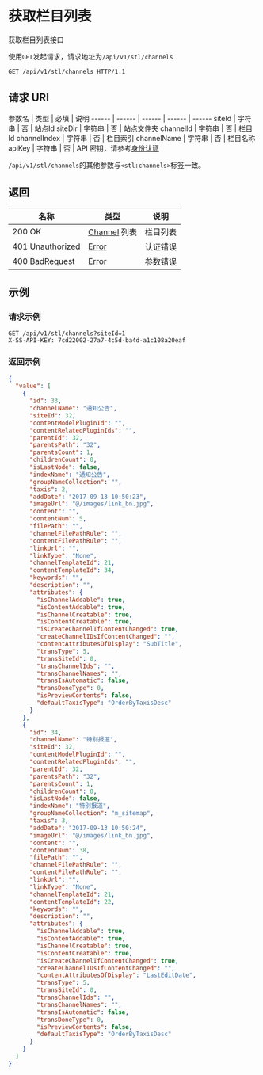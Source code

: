 # 获取栏目列表

获取栏目列表接口

使用`GET`发起请求，请求地址为`/api/v1/stl/channels`

```http
GET /api/v1/stl/channels HTTP/1.1
```

## 请求 URI

参数名 | 类型 | 必填 | 说明
------ | ------ | ------ | ------ | ------
siteId | 字符串 | 否 | 站点Id
siteDir | 字符串 | 否 | 站点文件夹
channelId | 字符串 | 否 | 栏目Id
channelIndex | 字符串 | 否 | 栏目索引
channelName | 字符串 | 否 | 栏目名称
apiKey | 字符串 | 否 | API 密钥，请参考[身份认证](authentication.md)

`/api/v1/stl/channels`的其他参数与`<stl:channels>`标签一致。

## 返回

名称 | 类型 | 说明
------ | ------ | ------
200 OK | [Channel](/stl/README?id=channel) 列表 | 栏目列表
401 Unauthorized | [Error](/error?id=error) | 认证错误
400 BadRequest | [Error](/error?id=error) | 参数错误

## 示例

### 请求示例

```http
GET /api/v1/stl/channels?siteId=1
X-SS-API-KEY: 7cd22002-27a7-4c5d-ba4d-a1c108a20eaf
```

### 返回示例

```json
{
  "value": [
    {
      "id": 33,
      "channelName": "通知公告",
      "siteId": 32,
      "contentModelPluginId": "",
      "contentRelatedPluginIds": "",
      "parentId": 32,
      "parentsPath": "32",
      "parentsCount": 1,
      "childrenCount": 0,
      "isLastNode": false,
      "indexName": "通知公告",
      "groupNameCollection": "",
      "taxis": 2,
      "addDate": "2017-09-13 10:50:23",
      "imageUrl": "@/images/link_bn.jpg",
      "content": "",
      "contentNum": 5,
      "filePath": "",
      "channelFilePathRule": "",
      "contentFilePathRule": "",
      "linkUrl": "",
      "linkType": "None",
      "channelTemplateId": 21,
      "contentTemplateId": 34,
      "keywords": "",
      "description": "",
      "attributes": {
        "isChannelAddable": true,
        "isContentAddable": true,
        "isChannelCreatable": true,
        "isContentCreatable": true,
        "isCreateChannelIfContentChanged": true,
        "createChannelIDsIfContentChanged": "",
        "contentAttributesOfDisplay": "SubTitle",
        "transType": 5,
        "transSiteId": 0,
        "transChannelIds": "",
        "transChannelNames": "",
        "transIsAutomatic": false,
        "transDoneType": 0,
        "isPreviewContents": false,
        "defaultTaxisType": "OrderByTaxisDesc"
      }
    },
    {
      "id": 34,
      "channelName": "特别报道",
      "siteId": 32,
      "contentModelPluginId": "",
      "contentRelatedPluginIds": "",
      "parentId": 32,
      "parentsPath": "32",
      "parentsCount": 1,
      "childrenCount": 0,
      "isLastNode": false,
      "indexName": "特别报道",
      "groupNameCollection": "m_sitemap",
      "taxis": 3,
      "addDate": "2017-09-13 10:50:24",
      "imageUrl": "@/images/link_bn.jpg",
      "content": "",
      "contentNum": 38,
      "filePath": "",
      "channelFilePathRule": "",
      "contentFilePathRule": "",
      "linkUrl": "",
      "linkType": "None",
      "channelTemplateId": 21,
      "contentTemplateId": 22,
      "keywords": "",
      "description": "",
      "attributes": {
        "isChannelAddable": true,
        "isContentAddable": true,
        "isChannelCreatable": true,
        "isContentCreatable": true,
        "isCreateChannelIfContentChanged": true,
        "createChannelIDsIfContentChanged": "",
        "contentAttributesOfDisplay": "LastEditDate",
        "transType": 5,
        "transSiteId": 0,
        "transChannelIds": "",
        "transChannelNames": "",
        "transIsAutomatic": false,
        "transDoneType": 0,
        "isPreviewContents": false,
        "defaultTaxisType": "OrderByTaxisDesc"
      }
    }
  ]
}
```